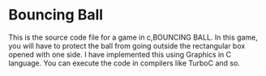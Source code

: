 # Bouncing Ball

This is the source code file for a game in c,BOUNCING BALL.
In this game, you will have to protect the ball from going outside the rectangular box opened with one side.
I have implemented this using Graphics in C language.
You can execute the code in compilers like TurboC and so.
